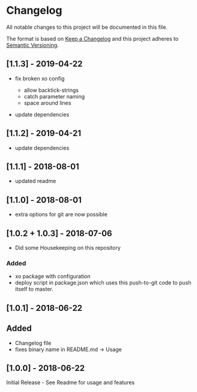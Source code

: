 # Changelog
All notable changes to this project will be documented in this file.

The format is based on [Keep a Changelog](http://keepachangelog.com/en/1.0.0/)
and this project adheres to [Semantic Versioning](http://semver.org/spec/v2.0.0.html).

## [1.1.3] - 2019-04-22

* fix broken xo config 
	* allow backtick-strings 
	* catch parameter naming 
	* space around lines

* update dependencies 

## [1.1.2] - 2019-04-21

* update dependencies 

## [1.1.1] - 2018-08-01

* updated readme

## [1.1.0] - 2018-08-01

* extra options for git are now possible

## [1.0.2 + 1.0.3] - 2018-07-06

* Did some Housekeeping on this repository

### Added

* xo package with configuration
* deploy script in package.json which uses this push-to-git code to push itself to master. 

## [1.0.1] - 2018-06-22

## Added

* Changelog file 
* fixes binary name in README.md -> Usage

## [1.0.0] - 2018-06-22

Initial Release - See Readme for usage and features
